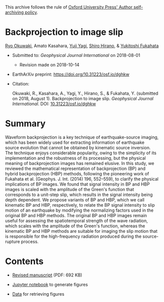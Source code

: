 This archive follows the rule of [Oxford University Press' Author self-archiving policy](https://academic.oup.com/journals/pages/access_purchase/rights_and_permissions/self_archiving_policy_p).

# Backprojection to image slip

[Ryo Okuwaki](https://rokuwaki.github.io), Amato Kasahara, [Yuji Yagi](http://www.geol.tsukuba.ac.jp/~yagi-y/eng/index.html), [Shiro Hirano](http://interfacial.jp), & [Yukitoshi Fukahata](http://www1.rcep.dpri.kyoto-u.ac.jp/~fukahata/)

- Submitted to: *Geophysical Journal International* on 2018-08-01
    - Revision made on 2018-10-14

- EarthArXiv preprint: https://doi.org/10.31223/osf.io/dghkw

- Citation:

    Okuwaki, R., Kasahara, A., Yagi, Y., Hirano, S., & Fukahata, Y. (submitted on 2018, August 1). Backprojection to image slip. *Geophysical Journal International*. DOI: [10.31223/osf.io/dghkw](https://doi.org/10.31223/osf.io/dghkw)

# Summary

Waveform backprojection is a key technique of earthquake-source imaging, which has been widely used for extracting information of earthquake source evolution that cannot be obtained by kinematic source inversion. The technique enjoys considerable popularity, owing to the simplicity of its implementation and the robustness of its processing, but the physical meaning of backprojection images has remained elusive. In this study, we reviewed the mathematical representation of backprojection (BP) and hybrid backprojection (HBP) methods, following the pioneering work of Fukahata et al. (Geophys. J. Int. (2014) 196, 552–559), to clarify the physical implications of BP images. We found that signal intensity in BP and HBP images is scaled with the amplitude of the Green's function that corresponds to a unit-step slip, which results in the signal intensity being depth dependent. We propose variants of BP and HBP, which we call kinematic BP and HBP, respectively, to relate the BP signal intensity to slip motion of an earthquake by modifying the normalizing factors used in the original BP and HBP methods. The original BP and HBP images remain useful for assessing the spatiotemporal strength of the wave radiation, which scales with the amplitude of the Green's function, whereas the kinematic BP and HBP methods are suitable for imaging the slip motion that is responsible for the high-frequency radiation produced during the source-rupture process.

# Contents

- [Revised manuscript](./doc/draft.pdf) (PDF: 692 KB)

- [Jupyter notebook](./fig.ipynb) to generate figures

- [Data](./data) for retrieving figures
